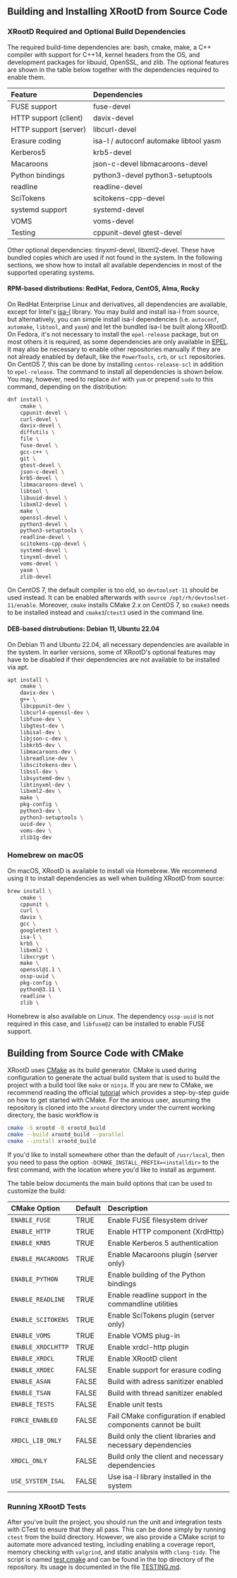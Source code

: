 ## Building and Installing XRootD from Source Code

### XRootD Required and Optional Build Dependencies

The required build-time dependencies are: bash, cmake, make, a C++ compiler with
support for C++14, kernel headers from the OS, and development packages for
libuuid, OpenSSL, and zlib. The optional features are shown in the table below
together with the dependencies required to enable them.

| Feature               | Dependencies                             |
|:----------------------|:-----------------------------------------|
| FUSE support          | fuse-devel                               |
| HTTP support (client) | davix-devel                              |
| HTTP support (server) | libcurl-devel                            |
| Erasure coding        | isa-l / autoconf automake libtool yasm   |
| Kerberos5             | krb5-devel                               |
| Macaroons             | json-c-devel libmacaroons-devel          |
| Python bindings       | python3-devel python3-setuptools         |
| readline              | readline-devel                           |
| SciTokens             | scitokens-cpp-devel                      |
| systemd support       | systemd-devel                            |
| VOMS                  | voms-devel                               |
| Testing               | cppunit-devel gtest-devel                |

Other optional dependencies: tinyxml-devel, libxml2-devel. These have bundled
copies which are used if not found in the system. In the following sections, we
show how to install all available dependencies in most of the supported operating
systems.

#### RPM-based distributions: RedHat, Fedora, CentOS, Alma, Rocky

On RedHat Enterprise Linux and derivatives, all dependencies are available,
except for Intel's [isa-l](https://github.com/intel/isa-l) library. You may
build and install isa-l from source, but alternatively, you can simple install
isa-l dependencies (i.e. `autoconf`, `automake`, `libtool`, and `yasm`) and let
the bundled isa-l be built along XRootD. On Fedora, it's not necessary to
install the `epel-release` package, but on most others it is required, as some
dependencies are only available in [EPEL](https://docs.fedoraproject.org/en-US/epel/).
It may also be necessary to enable other repositories manually if they are not
already enabled by default, like the `PowerTools`, `crb`, or `scl` repositories.
On CentOS 7, this can be done by installing `centos-release-scl` in addition to
`epel-release`. The command to install all dependencies is shown below. You may,
however, need to replace `dnf` with `yum` or prepend `sudo` to this command,
depending on the distribution:

```sh
dnf install \
    cmake \
    cppunit-devel \
    curl-devel \
    davix-devel \
    diffutils \
    file \
    fuse-devel \
    gcc-c++ \
    git \
    gtest-devel \
    json-c-devel \
    krb5-devel \
    libmacaroons-devel \
    libtool \
    libuuid-devel \
    libxml2-devel \
    make \
    openssl-devel \
    python3-devel \
    python3-setuptools \
    readline-devel \
    scitokens-cpp-devel \
    systemd-devel \
    tinyxml-devel \
    voms-devel \
    yasm \
    zlib-devel
```

On CentOS 7, the default compiler is too old, so `devtoolset-11` should be used
instead. It can be enabled afterwards with `source /opt/rh/devtoolset-11/enable`.
Moreover, `cmake` installs CMake 2.x on CentOS 7, so `cmake3` needs to be installed
instead and `cmake3`/`ctest3` used in the command line.

#### DEB-based distrubutions: Debian 11, Ubuntu 22.04

On Debian 11 and Ubuntu 22.04, all necessary dependencies are available in the
system. In earlier versions, some of XRootD's optional features may have to be
disabled if their dependencies are not available to be installed via apt.

```sh
apt install \
    cmake \
    davix-dev \
    g++ \
    libcppunit-dev \
    libcurl4-openssl-dev \
    libfuse-dev \
    libgtest-dev \
    libisal-dev \
    libjson-c-dev \
    libkrb5-dev \
    libmacaroons-dev \
    libreadline-dev \
    libscitokens-dev \
    libssl-dev \
    libsystemd-dev \
    libtinyxml-dev \
    libxml2-dev \
    make \
    pkg-config \
    python3-dev \
    python3-setuptools \
    uuid-dev \
    voms-dev \
    zlib1g-dev
```

### Homebrew on macOS

On macOS, XRootD is available to install via Homebrew. We recommend using it to
install dependencies as well when building XRootD from source:

```sh
brew install \
    cmake \
    cppunit \
    curl \
    davix \
    gcc \
    googletest \
    isa-l \
    krb5 \
    libxml2 \
    libxcrypt \
    make \
    openssl@1.1 \
    ossp-uuid \
    pkg-config \
    python@3.11 \
    readline \
    zlib \
```

Homebrew is also available on Linux. The dependency `ossp-uuid` is not required
in this case, and `libfuse@2` can be installed to enable FUSE support.

## Building from Source Code with CMake

XRootD uses [CMake](https://cmake.org) as its build generator. CMake
is used during configuration to generate the actual build system that
is used to build the project with a build tool like `make` or `ninja`.
If you are new to CMake, we recommend reading the official
[tutorial](https://cmake.org/cmake/help/latest/guide/tutorial/index.html)
which provides a step-by-step guide on how to get started with CMake.
For the anxious user, assuming the repository is cloned into the `xrootd`
directory under the current working directory, the basic workflow is

```sh
cmake -S xrootd -B xrootd_build
cmake --build xrootd_build --parallel
cmake --install xrootd_build
```

If you'd like to install somewhere other than the default of `/usr/local`,
then you need to pass the option `-DCMAKE_INSTALL_PREFIX=<installdir>` to
the first command, with the location where you'd like to install as argument.

The table below documents the main build options that can be used to customize
the build:

|    CMake Option    | Default | Description
|:-------------------|:--------|:--------------------------------------------------------------
| `ENABLE_FUSE`      |  TRUE   | Enable FUSE filesystem driver
| `ENABLE_HTTP`      |  TRUE   | Enable HTTP component (XrdHttp)
| `ENABLE_KRB5`      |  TRUE   | Enable Kerberos 5 authentication
| `ENABLE_MACAROONS` |  TRUE   | Enable Macaroons plugin (server only)
| `ENABLE_PYTHON`    |  TRUE   | Enable building of the Python bindings
| `ENABLE_READLINE`  |  TRUE   | Enable readline support in the commandline utilities
| `ENABLE_SCITOKENS` |  TRUE   | Enable SciTokens plugin (server only)
| `ENABLE_VOMS`      |  TRUE   | Enable VOMS plug-in
| `ENABLE_XRDCLHTTP` |  TRUE   | Enable xrdcl-http plugin
| `ENABLE_XRDCL`     |  TRUE   | Enable XRootD client
| `ENABLE_XRDEC`     |  FALSE  | Enable support for erasure coding
| `ENABLE_ASAN`      |  FALSE  | Build with adress sanitizer enabled
| `ENABLE_TSAN`      |  FALSE  | Build with thread sanitizer enabled
| `ENABLE_TESTS`     |  FALSE  | Enable unit tests
| `FORCE_ENABLED`    |  FALSE  | Fail CMake configuration if enabled components cannot be built
| `XRDCL_LIB_ONLY`   |  FALSE  | Build only the client libraries and necessary dependencies
| `XRDCL_ONLY`       |  FALSE  | Build only the client and necessary dependencies
| `USE_SYSTEM_ISAL`  |  FALSE  | Use isa-l library installed in the system

### Running XRootD Tests

After you've built the project, you should run the unit and integration tests
with CTest to ensure that they all pass. This can be done simply by running
`ctest` from the build directory. However, we also provide a CMake script to
automate more advanced testing, including enabling a coverage report, memory checking with
`valgrind`, and static analysis with `clang-tidy`. The script is named [test.cmake](../test.cmake)
and can be found in the top directory of the repository. Its usage is documented in the file
[TESTING.md](TESTING.md).
